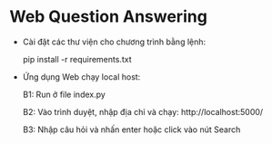 # Web Question Answering

* Cài đặt các thư viện cho chương trình bằng lệnh:  
    <p> pip install -r requirements.txt <p>

* Ứng dụng Web chạy local host:
    <p> B1: Run ở file index.py </p>
    <p> B2: Vào trình duyệt, nhập địa chỉ và chạy: http://localhost:5000/ </p>
    <p> B3: Nhập câu hỏi và nhấn enter hoặc click vào nút Search </p>